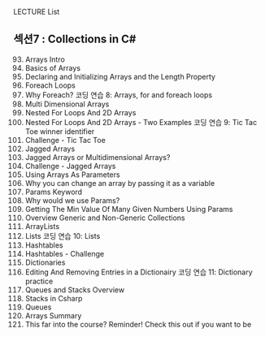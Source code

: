 LECTURE List

섹션7 : Collections in C#
--------------------------
93. Arrays Intro
94. Basics of Arrays
95. Declaring and Initializing Arrays and the Length Property
96. Foreach Loops
97. Why Foreach?
코딩 연습 8: Arrays, for and foreach loops
98. Multi Dimensional Arrays
99. Nested For Loops And 2D Arrays
100. Nested For Loops And 2D Arrays - Two Examples
코딩 연습 9: Tic Tac Toe winner identifier
101. Challenge - Tic Tac Toe
102. Jagged Arrays
103. Jagged Arrays or Multidimensional Arrays?
104. Challenge - Jagged Arrays
105. Using Arrays As Parameters
106. Why you can change an array by passing it as a variable
107. Params Keyword
108. Why would we use Params?
109. Getting The Min Value Of Many Given Numbers Using Params
110. Overview Generic and Non-Generic Collections
111. ArrayLists
112. Lists
코딩 연습 10: Lists
113. Hashtables
114. Hashtables - Challenge
115. Dictionaries
116. Editing And Removing Entries in a Dictionairy
코딩 연습 11: Dictionary practice
117. Queues and Stacks Overview
118. Stacks in Csharp
119. Queues
120. Arrays Summary
121. This far into the course? Reminder! Check this out if you want to be